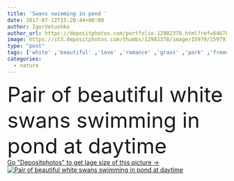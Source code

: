 ```yaml
---
title: 'Swans swimming in pond '
date: 2017-07-12T15:20:44+00:00
author: IgorVetushko
author_url: https://depositphotos.com/portfolio-12982378.html?ref=64678756
image: https://st3.depositphotos.com/thumbs/12982378/image/15979/159791680/api_thumb_450.jpg?forcejpeg=true
type: "post"
tags: ['white' ,'beautiful' ,'love' ,'romance' ,'grass' ,'park' ,'freedom' ,'outdoors' ,'nature' ,'water' ,'natural' ,'pond' ,'animals' ,'wildlife' ,'peace' ,'idyllic' ,'tranquil' ,'couple' ,'elegant' ,'purity' ,'together' ,'togetherness' ,'pair' ,'wild' ,'peaceful' ,'swim' ,'lake' ,'birds' ,'wings' ,'graceful' ,'daytime' ,'floating' ,'summertime' ,'swans' ,'copy space' ]
categories: 
  - nature
---
```

<div aling="center">
            <font size="60"> Pair of beautiful white swans swimming in pond at daytime</font>   
</div>
<div>
    <a href='https://st3.depositphotos.com/thumbs/12982378/image/15979/159791680/api_thumb_450.jpg?forcejpeg=true?ref=64678756' target=_blank > Go "Depositphotos" to get lage size of this picture ->
        <img href='https://st3.depositphotos.com/thumbs/12982378/image/15979/159791680/api_thumb_450.jpg?forcejpeg=true?ref=64678756' src='https://st3.depositphotos.com/12982378/15979/i/950/depositphotos_159791680-stock-photo-swans-swimming-in-pond.jpg?forcejpeg=true' alt='Pair of beautiful white swans swimming in pond at daytime' >
    </a>
</div>
